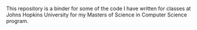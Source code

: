 This repository is a binder for some of the code I have written for classes at Johns Hopkins University for my Masters of Science in Computer Science program.
